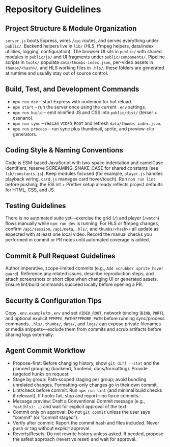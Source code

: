 # Repository Guidelines

## Project Structure & Module Organization

`server.js` boots Express, wires `/api` routes, and serves everything under `public/`. Backend helpers live in `lib/` (HLS, ffmpeg helpers, data/index utilities, logging, configuration). The browser UI sits in `public/` with shared modules in `public/js/` and UI fragments under `public/components/`. Pipeline scripts in `tools/` populate `data/thumbs-index.json`, per-video assets in `thumbs/<hash>/`, and HLS working files in `.hls/`; these folders are generated at runtime and usually stay out of source control.

## Build, Test, and Development Commands

- `npm run dev` – start Express with nodemon for hot reload.
- `npm start` – run the server once using the current `.env` settings.
- `npm run build` – emit minified JS and CSS into `public/dist/` (terser + cssnano).
- `npm run sync` – rescan `VIDEO_ROOT` and refresh `data/thumbs-index.json`.
- `npm run process` – run sync plus thumbnail, sprite, and preview-clip generators.

## Coding Style & Naming Conventions

Code is ESM-based JavaScript with two-space indentation and camelCase identifiers; reserve SCREAMING_SNAKE_CASE for shared constants (see `lib/constants.js`). Keep modules focused (for example, `player.js` handles playback wiring, `card.js` manages card hover/touch). Run `npm run lint` before pushing; the ESLint + Prettier setup already reflects project defaults for HTML, CSS, and JS.

## Testing Guidelines

There is no automated suite yet—exercise the grid (`/`) and player (`/watch`) flows manually while `npm run dev` is running. For HLS or ffmpeg changes, confirm `/api/session`, `/api/meta`, `.hls/`, and `thumbs/<hash>/` all update as expected with at least one local video. Record the manual checks you performed in commit or PR notes until automated coverage is added.

## Commit & Pull Request Guidelines

Author imperative, scope-limited commits (e.g., `Add scrubber sprite hover guard`). Reference any related issues, describe reproduction steps, and attach screenshots or short clips when changing UI or generated assets. Ensure lint/build commands succeed locally before opening a PR.

## Security & Configuration Tips

Copy `.env.example` to `.env` and set `VIDEO_ROOT`, network binding (`BIND`, `PORT`), and optional explicit `FFMPEG_PATH`/`FFPROBE_PATH` before running sync/process commands. `.hls/`, `thumbs/`, `data/`, and `logs/` can expose private filenames or media snippets—exclude them from commits and scrub artifacts before sharing logs externally.

## Agent Commit Workflow

- Propose-first: Before changing history, show `git diff --stat` and the planned grouping (backend, frontend, docs/formatting). Provide targeted hunks on request.
- Stage by group: Path‑scoped staging per group; avoid bundling unrelated changes. Formatting-only changes go in their own commit.
- Lint/check before commit: Run `npm run lint` (and minimal build checks if relevant). If hooks fail, stop and report—no force commits.
- Message preview: Draft a Conventional Commit message (e.g., `feat(hls): …`) and wait for explicit approval of the text.
- Commit only on approval: Do not `git commit` unless the user says “commit” (or “commit staged”).
- Verify after commit: Report the commit hash and files included. Never push or tag without explicit approval.
- Reverts/Resets: Do not rewrite history unless asked. If needed, propose the safest approach (revert vs reset) and wait for approval.
